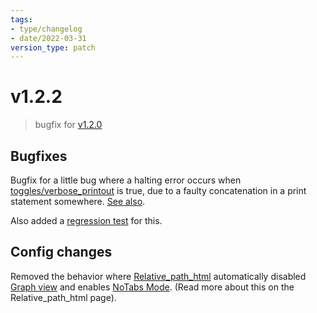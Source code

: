 ```yaml
---
tags:
- type/changelog
- date/2022-03-31
version_type: patch
---
```

   
# v1.2.2   
> bugfix for [v1.2.0](../Changelog/v1.2.0.md)   
   
## Bugfixes    
Bugfix for a little bug where a halting error occurs when [toggles/verbose_printout](../Configurations/Configuration%20Options.md#verbose_printout) is true, due to a faulty concatenation in a print statement somewhere. [See also](https://github.com/obsidian-html/obsidian-html/pull/203).   
   
Also added a [regression test](https://github.com/obsidian-html/obsidian-html/issues/204) for this.   
   
## Config changes   
Removed the behavior where [Relative_path_html](../Configurations/Modes/Relative_path_html.md) automatically disabled [Graph view](../Configurations/Features/Graph%20view.md) and enables [NoTabs Mode](../Configurations/Deprecated%20Configurations/NoTabs%20Mode.md). (Read more about this on the Relative_path_html page).